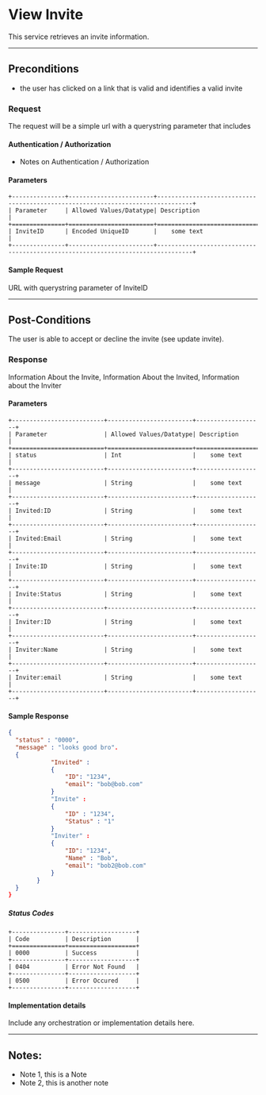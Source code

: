 # View Invite
This service retrieves an invite information.

---
## Preconditions
 - the user has clicked on a link that is valid and identifies a valid invite

### Request

The request will be a simple url with a querystring parameter that includes 

#### Authentication / Authorization
 - Notes on Authentication / Authorization

#### Parameters

```eval_rst
+---------------+------------------------+--------------------------------------------------------------------------------+
| Parameter     | Allowed Values/Datatype| Description                                                                    |
+===============+========================+================================================================================+
| InviteID      | Encoded UniqueID       |    some text                                                                   |
+---------------+------------------------+--------------------------------------------------------------------------------+
```

#### Sample Request
URL with querystring parameter of InviteID


---
## Post-Conditions
The user is able to accept or decline the invite (see update invite).

### Response

Information About the Invite, Information About the Invited, Information about the Inviter


#### Parameters

```eval_rst
+--------------------------+------------------------+-------------------+
| Parameter                | Allowed Values/Datatype| Description       |
+==========================+========================+===================+
| status                   | Int                    |    some text      |
+--------------------------+------------------------+-------------------+
| message                  | String                 |    some text      |
+--------------------------+------------------------+-------------------+
| Invited:ID               | String                 |    some text      |
+--------------------------+------------------------+-------------------+
| Invited:Email            | String                 |    some text      |
+--------------------------+------------------------+-------------------+
| Invite:ID                | String                 |    some text      |
+--------------------------+------------------------+-------------------+
| Invite:Status            | String                 |    some text      |
+--------------------------+------------------------+-------------------+
| Inviter:ID               | String                 |    some text      |
+--------------------------+------------------------+-------------------+
| Inviter:Name             | String                 |    some text      |
+--------------------------+------------------------+-------------------+
| Inviter:email            | String                 |    some text      |
+--------------------------+------------------------+-------------------+

```

#### Sample Response

```json
{
  "status" : "0000",
  "message" : "looks good bro".
  { 
  			"Invited" :
  			{
  				"ID": "1234",
  				"email": "bob@bob.com"
  			}
  			"Invite" :
  			{
  				"ID" : "1234",
  				"Status" : "1"
  			}
  			"Inviter" :
  			{
  				"ID": "1234",
  				"Name" : "Bob",
  				"email": "bob2@bob.com"
  			}
  		}
  }
}
```
##### Status Codes

```eval_rst
+---------------+-------------------+
| Code          | Description       |
+===============+===================+
| 0000          | Success           |
+---------------+-------------------+
| 0404          | Error Not Found   |
+---------------+-------------------+
| 0500          | Error Occured     |
+---------------+-------------------+
```

#### Implementation details

Include any orchestration or implementation details here.

---
## Notes:
- Note 1, this is a Note
- Note 2, this is another note
